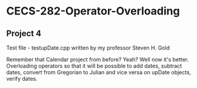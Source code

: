 # CECS-282-Operator-Overloading
## Project 4

Test file - testupDate.cpp written by my professor Steven H. Gold 

Remember that Calendar project from before? Yeah? Well now it's better.
Overloading operators so that it will be possible to add dates, subtract dates, convert from Gregorian to Julian and vice versa on upDate objects, verify dates.
